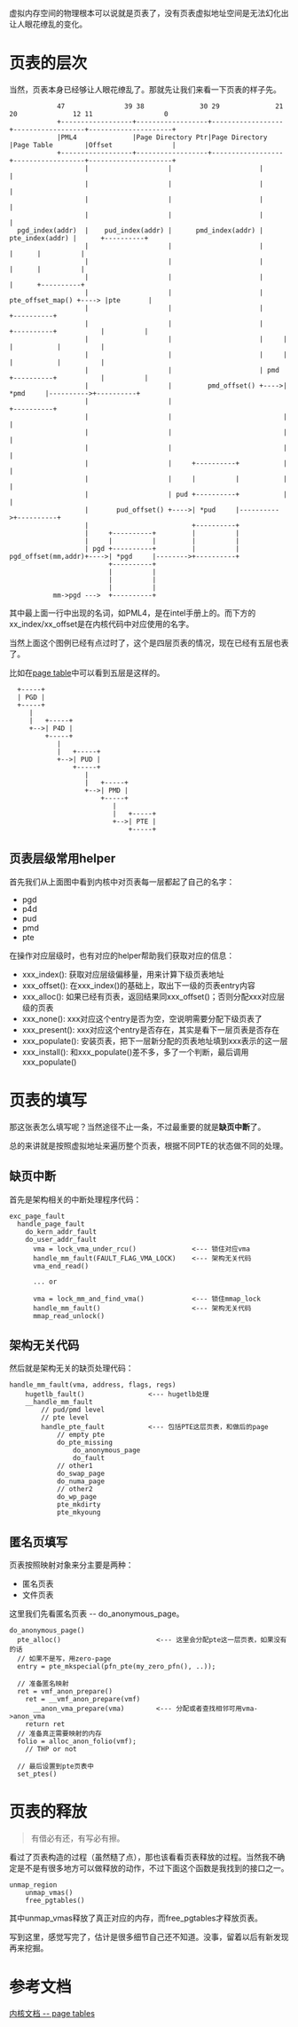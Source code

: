 虚拟内存空间的物理根本可以说就是页表了，没有页表虚拟地址空间是无法幻化出让人眼花缭乱的变化。

# 页表的层次

当然，页表本身已经够让人眼花缭乱了。那就先让我们来看一下页表的样子先。

```
            47               39 38              30 29              21 20              12 11                  0
            +------------------+------------------+------------------+------------------+---------------------+
            |PML4              |Page Directory Ptr|Page Directory    |Page Table        |Offset               |
            +------------------+------------------+------------------+------------------+---------------------+
                   |                    |                      |                     |
                   |                    |                      |                     |
                   |                    |                      |                     |
                   |                    |                      |                     |
  pgd_index(addr)  |    pud_index(addr) |      pmd_index(addr) |     pte_index(addr) |      +----------+
                   |                    |                      |                     |      |          |
                   |                    |                      |                     |      |          |
                   |                    |                      |                     |      +----------+
                   |                    |                      |    pte_offset_map() +----> |pte       |
                   |                    |                      |                            +----------+
                   |                    |                      |     +----------+           |          |
                   |                    |                      |     |          |           |          |
                   |                    |                      |     |          |           |          |
                   |                    |                      | pmd +----------+           |          |
                   |                    |         pmd_offset() +---->| *pmd     |---------->+----------+
                   |                    |                            +----------+
                   |                    |                            |          |
                   |                    |                            |          |
                   |                    |                            |          |
                   |                    |     +----------+           |          |
                   |                    |     |          |           |          |
                   |                    | pud +----------+           |          |
                   |       pud_offset() +---->| *pud     |---------->+----------+
                   |                          +----------+
                   |     +----------+         |          |
                   |     |          |         |          |
                   | pgd +----------+         |          |
pgd_offset(mm,addr)+---->| *pgd     |-------->+----------+
                         +----------+
                         |          |
                         |          |
                         |          |
           mm->pgd --->  +----------+

```

其中最上面一行中出现的名词，如PML4，是在intel手册上的。而下方的xx_index/xx_offset是在内核代码中对应使用的名字。

当然上面这个图例已经有点过时了，这个是四层页表的情况，现在已经有五层也表了。

比如在[page table][1]中可以看到五层是这样的。

```
  +-----+
  | PGD |
  +-----+
     |
     |   +-----+
     +-->| P4D |
         +-----+
            |
            |   +-----+
            +-->| PUD |
                +-----+
                   |
                   |   +-----+
                   +-->| PMD |
                       +-----+
                          |
                          |   +-----+
                          +-->| PTE |
                              +-----+
```

## 页表层级常用helper

首先我们从上面图中看到内核中对页表每一层都起了自己的名字：

  * pgd
  * p4d
  * pud
  * pmd
  * pte

在操作对应层级时，也有对应的helper帮助我们获取对应的信息：

  * xxx_index():    获取对应层级偏移量，用来计算下级页表地址
  * xxx_offset():   在xxx_index()的基础上，取出下一级的页表entry内容
  * xxx_alloc():    如果已经有页表，返回结果同xxx_offset()；否则分配xxx对应层级的页表
  * xxx_none():     xxx对应这个entry是否为空，空说明需要分配下级页表了
  * xxx_present():  xxx对应这个entry是否存在，其实是看下一层页表是否存在
  * xxx_populate(): 安装页表，把下一层新分配的页表地址填到xxx表示的这一层
  * xxx_install():  和xxx_populate()差不多，多了一个判断，最后调用xxx_populate()

# 页表的填写

那这张表怎么填写呢？当然途径不止一条，不过最重要的就是**缺页中断**了。

总的来讲就是按照虚拟地址来遍历整个页表，根据不同PTE的状态做不同的处理。

## 缺页中断

首先是架构相关的中断处理程序代码：

```
exc_page_fault
  handle_page_fault
    do_kern_addr_fault
    do_user_addr_fault
      vma = lock_vma_under_rcu()              <--- 锁住对应vma
      handle_mm_fault(FAULT_FLAG_VMA_LOCK)    <--- 架构无关代码
      vma_end_read()

      ... or

      vma = lock_mm_and_find_vma()            <--- 锁住mmap_lock
      handle_mm_fault()                       <--- 架构无关代码
      mmap_read_unlock()
```

## 架构无关代码

然后就是架构无关的缺页处理代码：

```
handle_mm_fault(vma, address, flags, regs)
    hugetlb_fault()                <--- hugetlb处理
    __handle_mm_fault
        // pud/pmd level
        // pte level
        handle_pte_fault           <--- 包括PTE这层页表，和做后的page
            // empty pte
            do_pte_missing
                do_anonymous_page
                do_fault
            // other1
            do_swap_page
            do_numa_page
            // other2
            do_wp_page
            pte_mkdirty
            pte_mkyoung
```

## 匿名页填写

页表按照映射对象来分主要是两种：

 * 匿名页表
 * 文件页表

这里我们先看匿名页表 -- do_anonymous_page。

```
do_anonymous_page()
  pte_alloc()                        <--- 这里会分配pte这一层页表，如果没有的话
  // 如果不是写，用zero-page
  entry = pte_mkspecial(pfn_pte(my_zero_pfn(), ..));

  // 准备匿名映射
  ret = vmf_anon_prepare()
    ret = __vmf_anon_prepare(vmf)
      __anon_vma_prepare(vma)        <--- 分配或者查找相邻可用vma->anon_vma
    return ret
  // 准备真正需要映射的内存
  folio = alloc_anon_folio(vmf);
    // THP or not

  // 最后设置到pte页表中
  set_ptes()
```

# 页表的释放

> 有借必有还，有写必有擦。

看过了页表构造的过程（虽然糙了点），那也该看看页表释放的过程。当然我不确定是不是有很多地方可以做释放的动作，不过下面这个函数是我找到的接口之一。

```
unmap_region
    unmap_vmas()
    free_pgtables()
```

其中unmap_vmas释放了真正对应的内存，而free_pgtables才释放页表。

写到这里，感觉写完了，估计是很多细节自己还不知道。没事，留着以后有新发现再来挖掘。

# 参考文档

[内核文档 -- page tables][1]

[1]: https://docs.kernel.org/mm/page_tables.html
